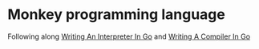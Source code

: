 #  Monkey programming language

Following along [Writing An Interpreter In Go](https://interpreterbook.com) and [Writing A Compiler In Go](https://compilerbook.com)
